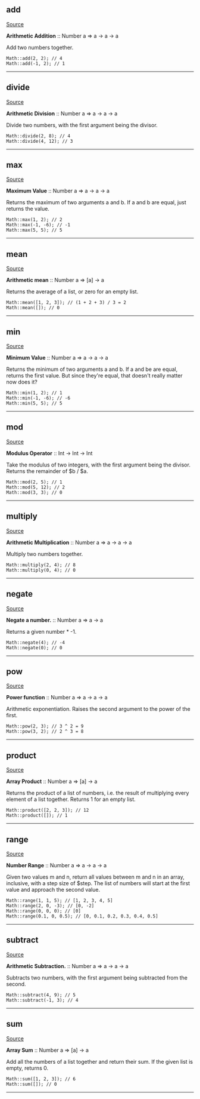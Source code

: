 ## add

[Source](https://github.com/joseph-walker/vector/blob/master/src/Vector/Lib/Math.php#L42)

__Arithmetic Addition__ :: Number a => a -> a -> a

Add two numbers together.

```
Math::add(2, 2); // 4
Math::add(-1, 2); // 1
```

---

## divide

[Source](https://github.com/joseph-walker/vector/blob/master/src/Vector/Lib/Math.php#L181)

__Arithmetic Division__ :: Number a => a -> a -> a

Divide two numbers, with the first argument being the divisor.

```
Math::divide(2, 8); // 4
Math::divide(4, 12); // 3
```

---

## max

[Source](https://github.com/joseph-walker/vector/blob/master/src/Vector/Lib/Math.php#L291)

__Maximum Value__ :: Number a => a -> a -> a

Returns the maximum of two arguments a and b. If a and b are equal, just returns the value.

```
Math::max(1, 2); // 2
Math::max(-1, -6); // -1
Math::max(5, 5); // 5
```

---

## mean

[Source](https://github.com/joseph-walker/vector/blob/master/src/Vector/Lib/Math.php#L335)

__Arithmetic mean__ :: Number a => [a] -> a

Returns the average of a list, or zero for an empty list.

```
Math::mean([1, 2, 3]); // (1 + 2 + 3) / 3 = 2
Math::mean([]); // 0
```

---

## min

[Source](https://github.com/joseph-walker/vector/blob/master/src/Vector/Lib/Math.php#L266)

__Minimum Value__ :: Number a => a -> a -> a

Returns the minimum of two arguments a and b.
If a and be are equal, returns the first value. But since they're equal, that doesn't
really matter now does it?

```
Math::min(1, 2); // 1
Math::min(-1, -6); // -6
Math::min(5, 5); // 5
```

---

## mod

[Source](https://github.com/joseph-walker/vector/blob/master/src/Vector/Lib/Math.php#L207)

__Modulus Operator__ :: Int -> Int -> Int

Take the modulus of two integers, with the first argument being the divisor.
Returns the remainder of $b / $a.

```
Math::mod(2, 5); // 1
Math::mod(5, 12); // 2
Math::mod(3, 3); // 0
```

---

## multiply

[Source](https://github.com/joseph-walker/vector/blob/master/src/Vector/Lib/Math.php#L132)

__Arithmetic Multiplication__ :: Number a => a -> a -> a

Multiply two numbers together.

```
Math::multiply(2, 4); // 8
Math::multiply(0, 4); // 0
```

---

## negate

[Source](https://github.com/joseph-walker/vector/blob/master/src/Vector/Lib/Math.php#L88)

__Negate a number.__ :: Number a => a -> a

Returns a given number * -1.

```
Math::negate(4); // -4
Math::negate(0); // 0
```

---

## pow

[Source](https://github.com/joseph-walker/vector/blob/master/src/Vector/Lib/Math.php#L314)

__Power function__ :: Number a => a -> a -> a

Arithmetic exponentiation. Raises the second argument to the power
of the first.

```
Math::pow(2, 3); // 3 ^ 2 = 9
Math::pow(3, 2); // 2 ^ 3 = 8
```

---

## product

[Source](https://github.com/joseph-walker/vector/blob/master/src/Vector/Lib/Math.php#L154)

__Array Product__ :: Number a => [a] -> a

Returns the product of a list of numbers, i.e. the result of multiplying
every element of a list together. Returns 1 for an empty list.

```
Math::product([2, 2, 3]); // 12
Math::product([]); // 1
```

---

## range

[Source](https://github.com/joseph-walker/vector/blob/master/src/Vector/Lib/Math.php#L237)

__Number Range__ :: Number a => a -> a -> a

Given two values m and n, return all values between m and n in an array, inclusive, with a
step size of $step. The list of numbers will start at the first value and approach the second value.

```
Math::range(1, 1, 5); // [1, 2, 3, 4, 5]
Math::range(2, 0, -3); // [0, -2]
Math::range(0, 0, 0); // [0]
Math::range(0.1, 0, 0.5); // [0, 0.1, 0.2, 0.3, 0.4, 0.5]
```

---

## subtract

[Source](https://github.com/joseph-walker/vector/blob/master/src/Vector/Lib/Math.php#L110)

__Arithmetic Subtraction.__ :: Number a => a -> a -> a

Subtracts two numbers, with the first argument being subtracted from the second.

```
Math::subtract(4, 9); // 5
Math::subtract(-1, 3); // 4
```

---

## sum

[Source](https://github.com/joseph-walker/vector/blob/master/src/Vector/Lib/Math.php#L64)

__Array Sum__ :: Number a => [a] -> a

Add all the numbers of a list together and return their sum. If the given
list is empty, returns 0.

```
Math::sum([1, 2, 3]); // 6
Math::sum([]); // 0
```

---

